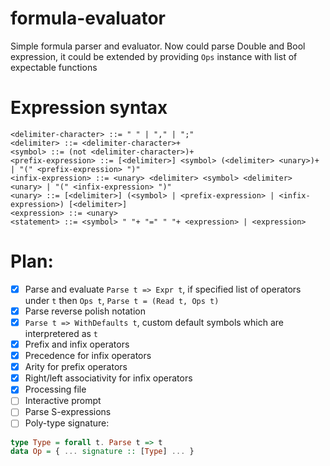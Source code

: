 # formula-evaluator
Simple formula parser and evaluator.
Now could parse Double and Bool expression,
it could be extended by providing `Ops` instance with list of expectable functions
# Expression syntax
```
<delimiter-character> ::= " " | "," | ";"
<delimiter> ::= <delimiter-character>+
<symbol> ::= (not <delimiter-character>)+
<prefix-expression> ::= [<delimiter>] <symbol> (<delimiter> <unary>)+ | "(" <prefix-expression> ")"
<infix-expression> ::= <unary> <delimiter> <symbol> <delimiter> <unary> | "(" <infix-expression> ")"
<unary> ::= [<delimiter>] (<symbol> | <prefix-expression> | <infix-expression>) [<delimiter>]
<expression> ::= <unary>
<statement> ::= <symbol> " "+ "=" " "+ <expression> | <expression>
```
# Plan:
- [x] Parse and evaluate `Parse t => Expr t`, if specified list of operators under `t` then `Ops t`, `Parse t = (Read t, Ops t)`
- [x] Parse reverse polish notation
- [x] `Parse t => WithDefaults t`, custom default symbols which are interpretered as `t`
- [x] Prefix and infix operators
- [x] Precedence for infix operators
- [x] Arity for prefix operators
- [x] Right/left associativity for infix operators
- [x] Processing file
- [ ] Interactive prompt
- [ ] Parse S-expressions
- [ ] Poly-type signature:
```haskell
type Type = forall t. Parse t => t
data Op = { ... signature :: [Type] ... }
```
